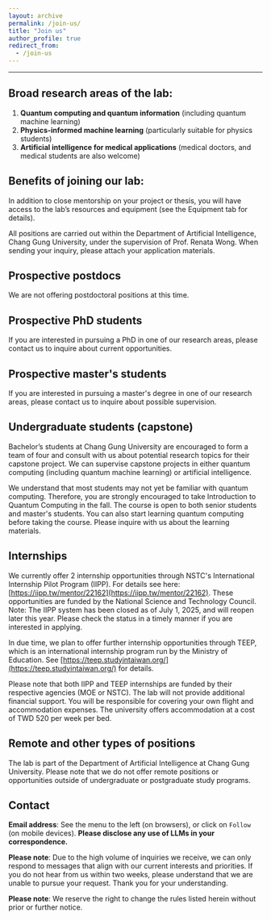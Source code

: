 ```yaml
---
layout: archive
permalink: /join-us/
title: "Join us"
author_profile: true
redirect_from: 
  - /join-us
---
```


---



## Broad research areas of the lab: 

1. **Quantum computing and quantum information** (including quantum machine learning)
2. **Physics-informed machine learning** (particularly suitable for physics students)
3. **Artificial intelligence for medical applications** (medical doctors, and medical students are also welcome)

## Benefits of joining our lab:

In addition to close mentorship on your project or thesis, you will have access to the lab’s resources and equipment (see the Equipment tab for details).

All positions are carried out within the Department of Artificial Intelligence, Chang Gung University, under the supervision of Prof. Renata Wong. When sending your inquiry, please attach your application materials. 

## Prospective postdocs

We are not offering postdoctoral positions at this time. 

## Prospective PhD students

If you are interested in pursuing a PhD in one of our research areas, please contact us to inquire about current opportunities.  

## Prospective master's students

If you are interested in pursuing a master's degree in one of our research areas, please contact us to inquire about possible supervision.

## Undergraduate students (capstone)

Bachelor’s students at Chang Gung University are encouraged to form a team of four and consult with us about potential research topics for their capstone project. We can supervise capstone projects in either  quantum computing (including quantum machine learning) or artificial intelligence. 

We understand that most students may not yet be familiar with quantum computing. Therefore, you are strongly encouraged to take Introduction to Quantum Computing in the fall. The course is open to both senior students and master's students. You can also start learning quantum computing before taking the course. Please inquire with us about the learning materials. 

## Internships

We currently offer 2 internship opportunities through NSTC's International Internship Pilot Program (IIPP). For details see here: [https://iipp.tw/mentor/22162](https://iipp.tw/mentor/22162). These opportunities are funded by the National Science and Technology Council. Note: The IIPP system has been closed as of July 1, 2025, and will reopen later this year. Please check the status in a timely manner if you are interested in applying. 

In due time, we plan to offer further internship opportunities through TEEP, which is an international internship program run by the Ministry of Education. See [https://teep.studyintaiwan.org/](https://teep.studyintaiwan.org/) for details.

Please note that both IIPP and TEEP internships are funded by their respective agencies (MOE or NSTC). The lab will not provide additional financial support. You will be responsible for covering your own flight and accommodation expenses. The university offers accommodation at a cost of TWD 520 per week per bed. 

## Remote and other types of positions

The lab is part of the Department of Artificial Intelligence at Chang Gung University. Please note that we do not offer remote positions or opportunities outside of undergraduate or postgraduate study programs.  

## Contact

**Email address**: See the menu to the left (on browsers), or click on `Follow` (on mobile devices). **Please disclose any use of LLMs in your correspondence.** 

**Please note**: Due to the high volume of inquiries we receive, we can only respond to messages that align with our current interests and priorities. If you do not hear from us within two weeks, please understand that we are unable to pursue your request. Thank you for your understanding.

**Please note**: We reserve the right to change the rules listed herein without prior or further notice. 

